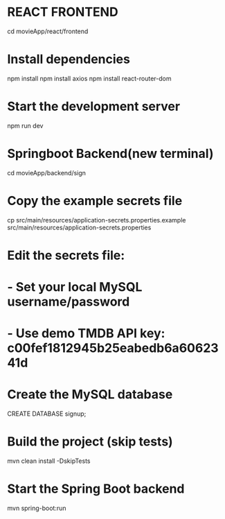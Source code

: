 #  REACT FRONTEND
cd movieApp/react/frontend
# Install dependencies
npm install
npm install axios
npm install react-router-dom

# Start the development server
npm run dev
# Springboot Backend(new terminal)
cd movieApp/backend/sign

# Copy the example secrets file
cp src/main/resources/application-secrets.properties.example src/main/resources/application-secrets.properties

# Edit the secrets file:
# - Set your local MySQL username/password
# - Use demo TMDB API key: c00fef1812945b25eabedb6a6062341d

# Create the MySQL database
CREATE DATABASE signup;

# Build the project (skip tests)
mvn clean install -DskipTests

# Start the Spring Boot backend
mvn spring-boot:run

